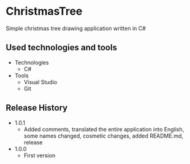 # ChristmasTree
Simple christmas tree drawing application written in C#

## Used technologies and tools

* Technologies
    * C#
* Tools
    * Visual Studio
    * Git
    
## Release History

* 1.0.1
    * Added comments, translated the entire application into English, some names changed, cosmetic changes, added README.md, release 
* 1.0.0
    * First version
